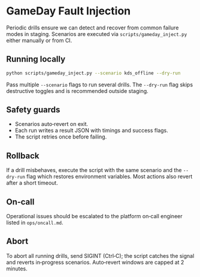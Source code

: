 # GameDay Fault Injection

Periodic drills ensure we can detect and recover from common failure modes
in staging. Scenarios are executed via `scripts/gameday_inject.py` either
manually or from CI.

## Running locally

```bash
python scripts/gameday_inject.py --scenario kds_offline --dry-run
```

Pass multiple `--scenario` flags to run several drills. The `--dry-run` flag
skips destructive toggles and is recommended outside staging.

## Safety guards

* Scenarios auto‑revert on exit.
* Each run writes a result JSON with timings and success flags.
* The script retries once before failing.

## Rollback

If a drill misbehaves, execute the script with the same scenario and the
`--dry-run` flag which restores environment variables. Most actions also
revert after a short timeout.

## On‑call

Operational issues should be escalated to the platform on‑call engineer
listed in `ops/oncall.md`.

## Abort

To abort all running drills, send SIGINT (Ctrl‑C); the script catches the
signal and reverts in‑progress scenarios. Auto‑revert windows are capped at
2 minutes.
